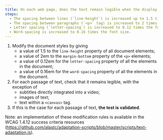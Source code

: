 ```yaml
---
title: On each web page, does the text remain legible when the display is modified according to these conditions (excluding special cases)?
steps:
  - The spacing between lines (`line-height`) is increased up to 1.5 times the font size.
  - The spacing between paragraphs (`<p>` tag) is increased to 2 times the font size.
  - Letter spacing (`letter-spacing`) is increased to 0.12 times the font size.
  - Word-spacing is increased to 0.16 times the font size.
---
```


1. Modify the document styles by giving
   - a value of 1.5 to the `line-height` property of all document elements;
   - a value of 2em to the `margin-bottom` property of the `<p>` elements;
   - a value of 0.12em for the `letter-spacing` property of all the elements in the document;
   - a value of 0.16em for the `word-spacing` property of all the elements in the document.
2. For each passage of text, check that it remains legible, with the exception of
   - subtitles directly integrated into a video;
   - images of text;
   - text within a `<canvas>` tag.
3. If this is the case for each passage of text, **the test is validated**.

Note: an implementation of these modification rules is available in the WCAG 1.4.12 success criteria resources (https://github.com/alastc/adaptation-scripts/blob/master/scripts/text-adaptation.js).
